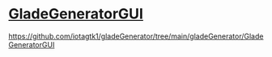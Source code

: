 # [GladeGeneratorGUI](https://github.com/iotagtk1/gladeGenerator/tree/main/gladeGenerator/GladeGeneratorGUI)

https://github.com/iotagtk1/gladeGenerator/tree/main/gladeGenerator/GladeGeneratorGUI
